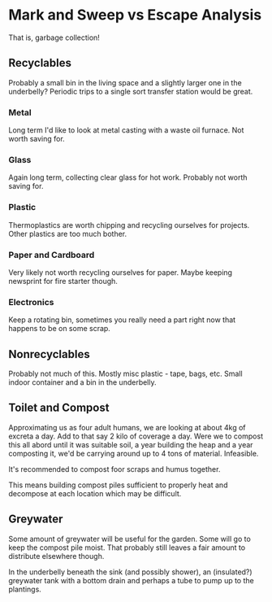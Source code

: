 # Mark and Sweep vs Escape Analysis

That is, garbage collection!

## Recyclables

Probably a small bin in the living space and a slightly larger one in the underbelly?
Periodic trips to a single sort transfer station would be great.

### Metal

Long term I'd like to look at metal casting with a waste oil furnace.
Not worth saving for.

### Glass

Again long term, collecting clear glass for hot work.
Probably not worth saving for.

### Plastic

Thermoplastics are worth chipping and recycling ourselves for projects.
Other plastics are too much bother.

### Paper and Cardboard

Very likely not worth recycling ourselves for paper.
Maybe keeping newsprint for fire starter though.

### Electronics

Keep a rotating bin, sometimes you really need a part right now that happens to be on some scrap.

## Nonrecyclables

Probably not much of this.
Mostly misc plastic - tape, bags, etc.
Small indoor container and a bin in the underbelly.

## Toilet and Compost

Approximating us as four adult humans,
we are looking at about 4kg of excreta a day.
Add to that say 2 kilo of coverage a day.
Were we to compost this all abord until it was suitable soil,
a year building the heap and a year composting it,
we'd be carrying around up to 4 tons of material.
Infeasible.

It's recommended to compost foor scraps and humus together.

This means building compost piles sufficient to properly heat and decompose at each location which may be difficult.

## Greywater

Some amount of greywater will be useful for the garden.
Some will go to keep the compost pile moist.
That probably still leaves a fair amount to distribute elsewhere though.

In the underbelly beneath the sink (and possibly shower),
an (insulated?) greywater tank with a bottom drain and perhaps a tube to pump up to the plantings.

